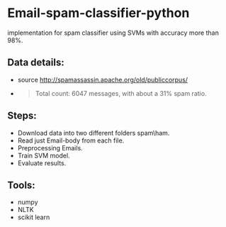 # Email-spam-classifier-python

implementation for spam classifier using SVMs with accuracy more than 98%.

## Data details:

- source http://spamassassin.apache.org/old/publiccorpus/
- > Total count: 6047 messages, with about a 31% spam ratio.

## Steps:

- Download data into two different folders spam\ham.
- Read just Email-body from each file.
- Preprocessing Emails.
- Train SVM model.
- Evaluate results. 

## Tools:
- numpy
- NLTK
- scikit learn
